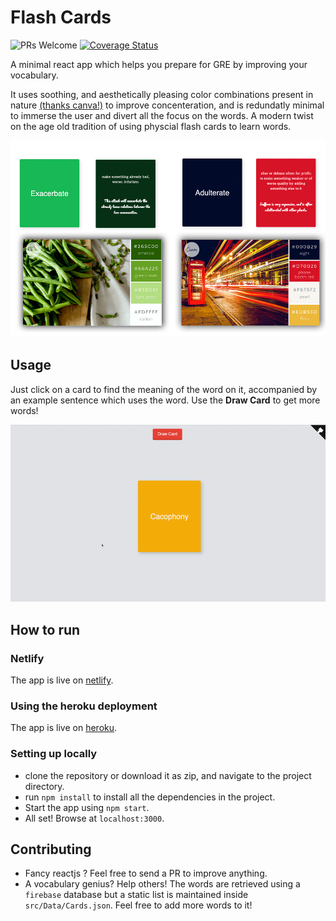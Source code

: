 # Flash Cards  
![PRs Welcome](https://img.shields.io/badge/PRs-welcome-brightgreen.svg?style=flat-square)
[![Coverage Status](https://coveralls.io/repos/github/CosmicCoder96/FlashCards/badge.svg?branch=master)](https://coveralls.io/github/CosmicCoder96/FlashCards?branch=master)

A minimal react app which helps you prepare for GRE by improving your vocabulary.

It uses soothing, and aesthetically pleasing color combinations present in nature [(thanks canva!)](https://www.canva.com/learn/100-color-combinations/) to improve concenteration, and is redundatly minimal to immerse the user and divert all the focus on the words. A modern twist on the age old tradition of using physcial flash cards to learn words.

<p align="center">
  <img src="https://github.com/CosmicCoder96/FlashCards/blob/master/demo-2.jpg?raw=true">
</p>

## Usage
Just click on a card to find the meaning of the word on it, accompanied by an example sentence which uses the word. Use the **Draw Card** to get more words!

<p align="center">
  <img src="https://github.com/CosmicCoder96/FlashCards/blob/master/demo.gif?raw=true">
</p>

## How to run

### Netlify
The app is live on [netlify](https://gre-flash-cards.netlify.com/).

### Using the heroku deployment
The app is live on [heroku](https://flashcards-gre.herokuapp.com/).

### Setting up locally
* clone the repository or download it as zip, and navigate to the project directory.
* run `npm install` to install all the dependencies in the project.
* Start the app using `npm start`.
* All set! Browse at `localhost:3000`.

## Contributing
* Fancy reactjs ? Feel free to send a PR to improve anything.
* A vocabulary genius? Help others! The words are retrieved using a `firebase` database but a static list is maintained inside `src/Data/Cards.json`. Feel free to add more words to it!
